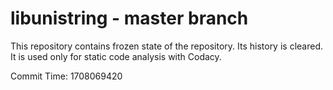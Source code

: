 # libunistring - master branch

This repository contains frozen state of the repository.
Its history is cleared. It is used only for static code
analysis with Codacy.

Commit Time: 1708069420